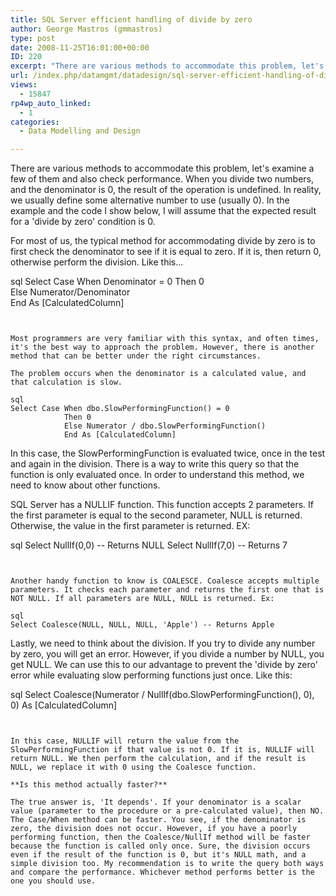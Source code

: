 ```yaml
---
title: SQL Server efficient handling of divide by zero
author: George Mastros (gmmastros)
type: post
date: 2008-11-25T16:01:00+00:00
ID: 220
excerpt: "There are various methods to accommodate this problem, let's examine a few of them and also check performance.  When you divide two numbers, and the denominator is 0, the result of the operation is undefined.  In reality, we usually define some alternat&hellip;"
url: /index.php/datamgmt/datadesign/sql-server-efficient-handling-of-divide/
views:
  - 15847
rp4wp_auto_linked:
  - 1
categories:
  - Data Modelling and Design

---
```

There are various methods to accommodate this problem, let's examine a few of them and also check performance. When you divide two numbers, and the denominator is 0, the result of the operation is undefined. In reality, we usually define some alternative number to use (usually 0). In the example and the code I show below, I will assume that the expected result for a 'divide by zero' condition is 0.

For most of us, the typical method for accommodating divide by zero is to first check the denominator to see if it is equal to zero. If it is, then return 0, otherwise perform the division. Like this...

sql
Select Case When Denominator = 0
            Then 0             
            Else Numerator/Denominator             
            End As [CalculatedColumn]
```


Most programmers are very familiar with this syntax, and often times, it's the best way to approach the problem. However, there is another method that can be better under the right circumstances.

The problem occurs when the denominator is a calculated value, and that calculation is slow.

sql
Select Case When dbo.SlowPerformingFunction() = 0
            Then 0
            Else Numerator / dbo.SlowPerformingFunction()
            End As [CalculatedColumn]
```


In this case, the SlowPerformingFunction is evaluated twice, once in the test and again in the division. There is a way to write this query so that the function is only evaluated once. In order to understand this method, we need to know about other functions.

SQL Server has a NULLIF function. This function accepts 2 parameters. If the first parameter is equal to the second parameter, NULL is returned. Otherwise, the value in the first parameter is returned. EX:

sql
Select NullIf(0,0) -- Returns NULL
Select NullIf(7,0) -- Returns 7
```


Another handy function to know is COALESCE. Coalesce accepts multiple parameters. It checks each parameter and returns the first one that is NOT NULL. If all parameters are NULL, NULL is returned. Ex:

sql
Select Coalesce(NULL, NULL, NULL, 'Apple') -- Returns Apple
```


Lastly, we need to think about the division. If you try to divide any number by zero, you will get an error. However, if you divide a number by NULL, you get NULL. We can use this to our advantage to prevent the 'divide by zero' error while evaluating slow performing functions just once. Like this:

sql
Select Coalesce(Numerator / NullIf(dbo.SlowPerformingFunction(), 0), 0) As [CalculatedColumn]
```


In this case, NULLIF will return the value from the SlowPerformingFunction if that value is not 0. If it is, NULLIF will return NULL. We then perform the calculation, and if the result is NULL, we replace it with 0 using the Coalesce function.

**Is this method actually faster?**

The true answer is, 'It depends'. If your denominator is a scalar value (parameter to the procedure or a pre-calculated value), then NO. The Case/When method can be faster. You see, if the denominator is zero, the division does not occur. However, if you have a poorly performing function, then the Coalesce/NullIf method will be faster because the function is called only once. Sure, the division occurs even if the result of the function is 0, but it's NULL math, and a simple division too. My recommendation is to write the query both ways and compare the performance. Whichever method performs better is the one you should use.